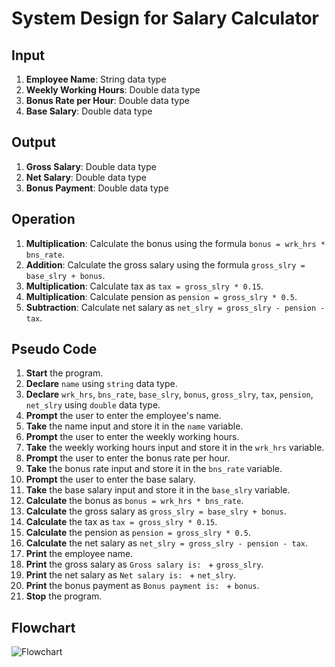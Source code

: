 # System Design for Salary Calculator

## Input
1. **Employee Name**: String data type
2. **Weekly Working Hours**: Double data type
3. **Bonus Rate per Hour**: Double data type
4. **Base Salary**: Double data type

## Output
1. **Gross Salary**: Double data type
2. **Net Salary**: Double data type
3. **Bonus Payment**: Double data type

## Operation
1. **Multiplication**: Calculate the bonus using the formula `bonus = wrk_hrs * bns_rate`.
2. **Addition**: Calculate the gross salary using the formula `gross_slry = base_slry + bonus`.
3. **Multiplication**: Calculate tax as `tax = gross_slry * 0.15`.
4. **Multiplication**: Calculate pension as `pension = gross_slry * 0.5`.
5. **Subtraction**: Calculate net salary as `net_slry = gross_slry - pension - tax`.

## Pseudo Code

1. **Start** the program.
2. **Declare** `name` using `string` data type.
3. **Declare** `wrk_hrs`, `bns_rate`, `base_slry`, `bonus`, `gross_slry`, `tax`, `pension`, `net_slry` using `double` data type.
4. **Prompt** the user to enter the employee's name.
5. **Take** the name input and store it in the `name` variable.
6. **Prompt** the user to enter the weekly working hours.
7. **Take** the weekly working hours input and store it in the `wrk_hrs` variable.
8. **Prompt** the user to enter the bonus rate per hour.
9. **Take** the bonus rate input and store it in the `bns_rate` variable.
10. **Prompt** the user to enter the base salary.
11. **Take** the base salary input and store it in the `base_slry` variable.
12. **Calculate** the bonus as `bonus = wrk_hrs * bns_rate`.
13. **Calculate** the gross salary as `gross_slry = base_slry + bonus`.
14. **Calculate** the tax as `tax = gross_slry * 0.15`.
15. **Calculate** the pension as `pension = gross_slry * 0.5`.
16. **Calculate** the net salary as `net_slry = gross_slry - pension - tax`.
17. **Print** the employee name.
18. **Print** the gross salary as `Gross salary is: ` + `gross_slry`.
19. **Print** the net salary as `Net salary is: ` + `net_slry`.
20. **Print** the bonus payment as `Bonus payment is: ` + `bonus`.
21. **Stop** the program.

## Flowchart
![Flowchart](insert-flowchart-)
